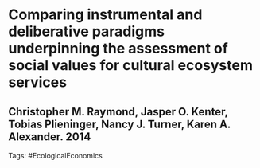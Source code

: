 # Comparing instrumental and deliberative paradigms underpinning the assessment of social values for cultural ecosystem services

## Christopher M. Raymond, Jasper O. Kenter, Tobias Plieninger, Nancy J. Turner, Karen A. Alexander. 2014

Tags: #EcologicalEconomics 

